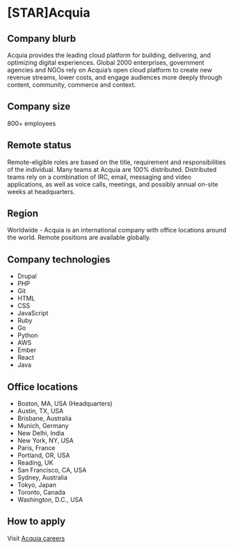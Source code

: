 # [STAR]Acquia

## Company blurb

Acquia provides the leading cloud platform for building, delivering, and optimizing digital experiences. Global 2000 enterprises, government agencies and NGOs rely on Acquia’s open cloud platform to create new revenue streams, lower costs, and engage audiences more deeply through content, community, commerce and context.

## Company size

800+ employees

## Remote status

Remote-eligible roles are based on the title, requirement and responsibilities of the individual. Many teams at Acquia are 100% distributed. Distributed teams rely on a combination of IRC, email, messaging and video applications, as well as voice calls, meetings, and possibly annual on-site weeks at headquarters.

## Region

Worldwide - Acquia is an international company with office locations around the world. Remote positions are available globally.

## Company technologies

- Drupal
- PHP
- Git
- HTML
- CSS
- JavaScript
- Ruby
- Go
- Python
- AWS
- Ember
- React
- Java

## Office locations

- Boston, MA, USA (Headquarters)
- Austin, TX, USA
- Brisbane, Australia
- Munich, Germany
- New Delhi, India
- New York, NY, USA
- Paris, France
- Portland, OR, USA
- Reading, UK
- San Francisco, CA, USA
- Sydney, Australia
- Tokyo, Japan
- Toronto, Canada
- Washington, D.C., USA

## How to apply

Visit [Acquia careers](https://www.acquia.com/careers/open-positions)
